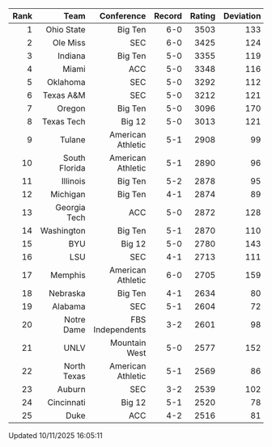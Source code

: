 | Rank  | Team                 | Conference           | Record   | Rating | Deviation |
| ---:  | ---:                 | ---:                 | ---:     | ---:   | ---:      |
| 1     | Ohio State           | Big Ten              | 6-0      | 3503   | 133       |
| 2     | Ole Miss             | SEC                  | 6-0      | 3425   | 124       |
| 3     | Indiana              | Big Ten              | 5-0      | 3355   | 119       |
| 4     | Miami                | ACC                  | 5-0      | 3348   | 116       |
| 5     | Oklahoma             | SEC                  | 5-0      | 3292   | 112       |
| 6     | Texas A&M            | SEC                  | 5-0      | 3212   | 121       |
| 7     | Oregon               | Big Ten              | 5-0      | 3096   | 170       |
| 8     | Texas Tech           | Big 12               | 5-0      | 3013   | 121       |
| 9     | Tulane               | American Athletic    | 5-1      | 2908   | 99        |
| 10    | South Florida        | American Athletic    | 5-1      | 2890   | 96        |
| 11    | Illinois             | Big Ten              | 5-2      | 2878   | 95        |
| 12    | Michigan             | Big Ten              | 4-1      | 2874   | 89        |
| 13    | Georgia Tech         | ACC                  | 5-0      | 2872   | 128       |
| 14    | Washington           | Big Ten              | 5-1      | 2870   | 110       |
| 15    | BYU                  | Big 12               | 5-0      | 2780   | 143       |
| 16    | LSU                  | SEC                  | 4-1      | 2713   | 111       |
| 17    | Memphis              | American Athletic    | 6-0      | 2705   | 159       |
| 18    | Nebraska             | Big Ten              | 4-1      | 2634   | 80        |
| 19    | Alabama              | SEC                  | 5-1      | 2604   | 72        |
| 20    | Notre Dame           | FBS Independents     | 3-2      | 2601   | 98        |
| 21    | UNLV                 | Mountain West        | 5-0      | 2577   | 152       |
| 22    | North Texas          | American Athletic    | 5-1      | 2569   | 86        |
| 23    | Auburn               | SEC                  | 3-2      | 2539   | 102       |
| 24    | Cincinnati           | Big 12               | 5-1      | 2520   | 78        |
| 25    | Duke                 | ACC                  | 4-2      | 2516   | 81        |

Updated 10/11/2025 16:05:11
